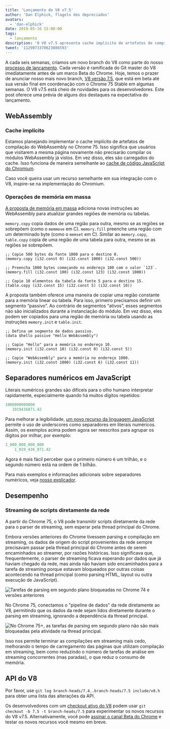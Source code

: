 ```yaml
---
title: 'Lançamento do V8 v7.5'
author: 'Dan Elphick, flagelo dos depreciados'
avatars:
  - 'dan-elphick'
date: 2019-05-16 15:00:00
tags:
  - lançamento
description: 'O V8 v7.5 apresenta cache implícito de artefatos de compilação WebAssembly, operações de memória em massa, separadores numéricos em JavaScript e muito mais!'
tweet: '1129073370623086593'
---
```

A cada seis semanas, criamos um novo branch do V8 como parte do nosso [processo de lançamento](/docs/release-process). Cada versão é ramificada do Git master do V8 imediatamente antes de um marco Beta do Chrome. Hoje, temos o prazer de anunciar nosso mais novo branch, [V8 versão 7.5](https://chromium.googlesource.com/v8/v8.git/+log/branch-heads/7.5), que está em beta até sua versão final em coordenação com o Chrome 75 Stable em algumas semanas. O V8 v7.5 está cheio de novidades para os desenvolvedores. Este post oferece uma prévia de alguns dos destaques na expectativa do lançamento.

<!--truncate-->
## WebAssembly

### Cache implícito

Estamos planejando implementar o cache implícito de artefatos de compilação do WebAssembly no Chrome 75. Isso significa que usuários que visitarem a mesma página novamente não precisarão compilar os módulos WebAssembly já vistos. Em vez disso, eles são carregados do cache. Isso funciona de maneira semelhante ao [cache de código JavaScript do Chromium](/blog/code-caching-for-devs).

Caso você queira usar um recurso semelhante em sua integração com o V8, inspire-se na implementação do Chromium.

### Operações de memória em massa

[A proposta de memória em massa](https://github.com/webassembly/bulk-memory-operations) adiciona novas instruções ao WebAssembly para atualizar grandes regiões de memória ou tabelas.

`memory.copy` copia dados de uma região para outra, mesmo se as regiões se sobrepõem (como o `memmove` em C). `memory.fill` preenche uma região com um determinado byte (como o `memset` em C). Similar ao `memory.copy`, `table.copy` copia de uma região de uma tabela para outra, mesmo se as regiões se sobrepõem.

```wasm
;; Copie 500 bytes da fonte 1000 para o destino 0.
(memory.copy (i32.const 0) (i32.const 1000) (i32.const 500))

;; Preencha 1000 bytes começando no endereço 100 com o valor `123`.
(memory.fill (i32.const 100) (i32.const 123) (i32.const 1000))

;; Copie 10 elementos da tabela da fonte 5 para o destino 15.
(table.copy (i32.const 15) (i32.const 5) (i32.const 10))
```

A proposta também oferece uma maneira de copiar uma região constante para a memória linear ou tabela. Para isso, primeiro precisamos definir um segmento “passivo”. Ao contrário de segmentos “ativos”, esses segmentos não são inicializados durante a instanciação do módulo. Em vez disso, eles podem ser copiados para uma região de memória ou tabela usando as instruções `memory.init` e `table.init`.

```wasm
;; Defina um segmento de dados passivo.
(data $hello passive "Hello WebAssembly")

;; Copie "Hello" para a memória no endereço 10.
(memory.init (i32.const 10) (i32.const 0) (i32.const 5))

;; Copie "WebAssembly" para a memória no endereço 1000.
(memory.init (i32.const 1000) (i32.const 6) (i32.const 11))
```

## Separadores numéricos em JavaScript

Literais numéricos grandes são difíceis para o olho humano interpretar rapidamente, especialmente quando há muitos dígitos repetidos:

```js
1000000000000
   1019436871.42
```

Para melhorar a legibilidade, [um novo recurso da linguagem JavaScript](/features/numeric-separators) permite o uso de underscores como separadores em literais numéricos. Assim, os exemplos acima podem agora ser reescritos para agrupar os dígitos por milhar, por exemplo:

```js
1_000_000_000_000
    1_019_436_871.42
```

Agora é mais fácil perceber que o primeiro número é um trilhão, e o segundo número está na ordem de 1 bilhão.

Para mais exemplos e informações adicionais sobre separadores numéricos, veja [nosso explicador](/features/numeric-separators).

## Desempenho

### Streaming de scripts diretamente da rede

A partir do Chrome 75, o V8 pode transmitir scripts diretamente da rede para o parser de streaming, sem esperar pela thread principal do Chrome.

Embora versões anteriores do Chrome tivessem parsing e compilação em streaming, os dados de origem do script provenientes da rede sempre precisavam passar pela thread principal do Chrome antes de serem encaminhados ao streamer, por razões históricas. Isso significava que, frequentemente, o parser de streaming ficava esperando por dados que já haviam chegado da rede, mas ainda não haviam sido encaminhados para a tarefa de streaming porque estavam bloqueados por outras coisas acontecendo na thread principal (como parsing HTML, layout ou outra execução de JavaScript).

![Tarefas de parsing em segundo plano bloqueadas no Chrome 74 e versões anteriores](/_img/v8-release-75/before.jpg)

No Chrome 75, conectamos o "pipeline de dados" da rede diretamente ao V8, permitindo que os dados da rede sejam lidos diretamente durante o parsing em streaming, ignorando a dependência da thread principal.

![No Chrome 75+, as tarefas de parsing em segundo plano não são mais bloqueadas pela atividade na thread principal.](/_img/v8-release-75/after.jpg)

Isso nos permite terminar as compilações em streaming mais cedo, melhorando o tempo de carregamento das páginas que utilizam compilação em streaming, bem como reduzindo o número de tarefas de análise em streaming concorrentes (mas paradas), o que reduz o consumo de memória.

## API do V8

Por favor, use `git log branch-heads/7.4..branch-heads/7.5 include/v8.h` para obter uma lista das alterações da API.

Os desenvolvedores com um [checkout ativo do V8](/docs/source-code#using-git) podem usar `git checkout -b 7.5 -t branch-heads/7.5` para experimentar os novos recursos do V8 v7.5. Alternativamente, você pode [assinar o canal Beta do Chrome](https://www.google.com/chrome/browser/beta.html) e testar os novos recursos você mesmo em breve.
